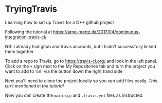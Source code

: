 # TryingTravis
Learning how to set up Travis for a C++ github project

Following the tutorial at https://arne-mertz.de/2017/04/continuous-integration-travis-ci/

NB: I already had gitub and travis accounts, but I hadn't successfully linked them together

To add a repo to Travis, go to https://travis-ci.org/ and look in the left panel. Click on the `+` sign next to the My Repositories tab and turn the project you want to add to 'on' via the button down the right hand side

Next you'll need to clone the project locally so you can add files easily. *This isn't mentioned in the tutorial*

Now you can create the `main.cpp` and `.travis.yml` files as instructed.


